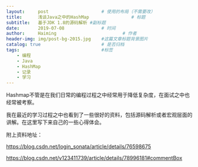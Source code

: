 ```yaml
---
layout:     post   				    # 使用的布局（不需要改）
title:      浅谈Java之中的HashMap				# 标题 
subtitle:   基于JDK 1.8的源码解析 #副标题
date:       2019-07-08 				# 时间
author:     Haiming 						# 作者
header-img: img/post-bg-2015.jpg 	#这篇文章标题背景图片
catalog: true 						# 是否归档
tags:								#标签
    - 编程
    - Java
    - HashMap
    - 记录
    - 学习
---
```




Hashmap不管是在我们日常的编程过程之中经常用于降低复杂度，在面试之中也经常被考察。

我在最近的学习过程之中也看到了一些很好的资料，包括源码解析或者宏观层面的讲解。在这里写下来自己的一些心得体会。

附上资料地址：

https://blog.csdn.net/login_sonata/article/details/76598675

https://blog.csdn.net/v123411739/article/details/78996181#commentBox



# 